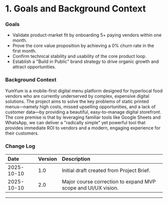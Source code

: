 # 1. Goals and Background Context

### **Goals**
*   Validate product-market fit by onboarding 5+ paying vendors within one month.
*   Prove the core value proposition by achieving a 0% churn rate in the first month.
*   Confirm technical stability and usability of the core product loop.
*   Establish a "Build in Public" brand strategy to drive organic growth and attract opportunities.

### **Background Context**
YumYum is a mobile-first digital menu platform designed for hyperlocal food vendors who are currently underserved by complex, expensive digital solutions. The project aims to solve the key problems of static printed menus—namely high costs, missed upselling opportunities, and a lack of customer data—by providing a beautiful, easy-to-manage digital storefront. The core premise is that by leveraging familiar tools like Google Sheets and WhatsApp, we can deliver a "radically simple" yet powerful tool that provides immediate ROI to vendors and a modern, engaging experience for their customers.

### **Change Log**

| Date       | Version | Description                               |
| :--------- | :------ | :---------------------------------------- |
| 2025-10-10 | 1.0     | Initial draft created from Project Brief. |
| 2025-10-10 | 2.0     | Major course correction to expand MVP scope and UI/UX vision. |

---
